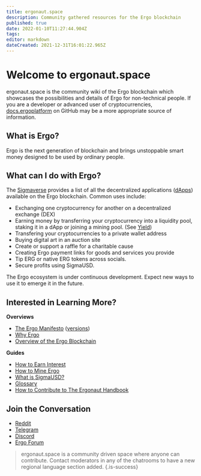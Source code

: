 ```yaml
---
title: ergonaut.space
description: Community gathered resources for the Ergo blockchain
published: true
date: 2022-01-10T11:27:44.904Z
tags: 
editor: markdown
dateCreated: 2021-12-31T16:01:22.965Z
---
```



# Welcome to ergonaut.space
ergonaut.space is the community wiki of the Ergo blockchain which showcases the possibilities and details of Ergo for non-technical people. If you are a developer or advanced user of cryptocurrencies, [docs.ergoplatform](http://docs.ergoplatform.org/) on GitHub may be a more appropriate source of information.

## What is Ergo?
Ergo is the next generation of blockchain and brings unstoppable smart money designed to be used by ordinary people. 

## What can I do with Ergo?
The [Sigmaverse](https://sigmaverse.io/) provides a list of all the decentralized applications ([dApps](https://ergonaut.space/en/Glossary/dApps)) available on the Ergo blockchain. Common uses include:

- Exchanging one cryptocurrency for another on a decentralized exchange (DEX)
- Earning money by transferring your cryptocurrency into a liquidity pool, staking it in a dApp or joining a mining pool. (See [Yield](/en/Guides/yield))
- Transfering your cryptocurrencies to a private wallet address
- Buying digital art in an auction site
- Create or support a raffle for a charitable cause
- Creating Ergo payment links for goods and services you provide
- Tip ERG or native ERG tokens across socials. 
- Secure profits using SigmaUSD. 

The Ergo ecosystem is under continuous development. Expect new ways to use it to emerge it in the future.

## Interested in Learning More?

**Overviews**
- [The Ergo Manifesto](https://ergoplatform.org/en/blog/2021-04-26-the-ergo-manifesto/) ([versions](Ergo/manifesto))
- [Why Ergo](https://cafebedouin.org/2021/12/09/why-ergo/)
- [Overview of the Ergo Blockchain](Ergo/Overview)

**Guides**
- [How to Earn Interest](https://ergonaut.space/en/Guides/yield)
- [How to Mine Ergo](https://ergonaut.space/en/Guides/Mining/Mining)
- [What is SigmaUSD?](https://ergonaut.space/en/dApps/SigmaUSD/Overview)
- [Glossary](https://ergonaut.space/en/Glossary)
- [How to Contribute to The Ergonaut Handbook](https://ergonaut.space/en/Guides/Ergonaut-Handbook/Editor's-Guide)

## Join the Conversation

- [Reddit](https://www.reddit.com/r/ergonauts)
- [Telegram](https://t.me/ergoplatform)
- [Discord](https://discordapp.com/invite/gYrVrjS)
- [Ergo Forum](https://www.ergoforum.org/)

> ergonaut.space is a community driven space where anyone can contribute. Contact moderators in any of the chatrooms to have a new regional language section added.
{.is-success}
